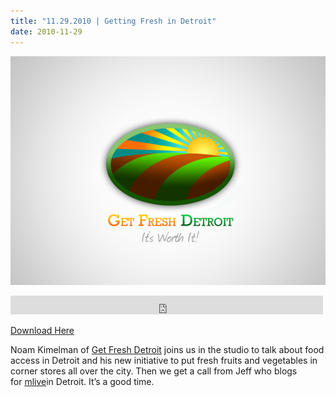 ```yaml
---
title: "11.29.2010 | Getting Fresh in Detroit"
date: 2010-11-29
---
```


![Picture](images/4436295_orig1.jpg)

<iframe src="https://archive.org/embed/SNREHotInHere/2010-11-29_GettingFresh.mp3" width="500" height="30" frameborder="0" webkitallowfullscreen="true" mozallowfullscreen="true" allowfullscreen></iframe>

[Download Here](https://archive.org/download/SNREHotInHere/2010-11-29_GettingFresh.mp3)

Noam Kimelman of [Get Fresh Detroit](http://www.getfreshdetroit.com/) joins us in the studio to talk about food access in Detroit and his new ini­tia­tive to put fresh fruits and veg­eta­bles in corner stores all over the city. Then we get a call from Jeff who blogs for [mlive](http://www.mlive.com/detroit)in Detroit. It’s a good time.
